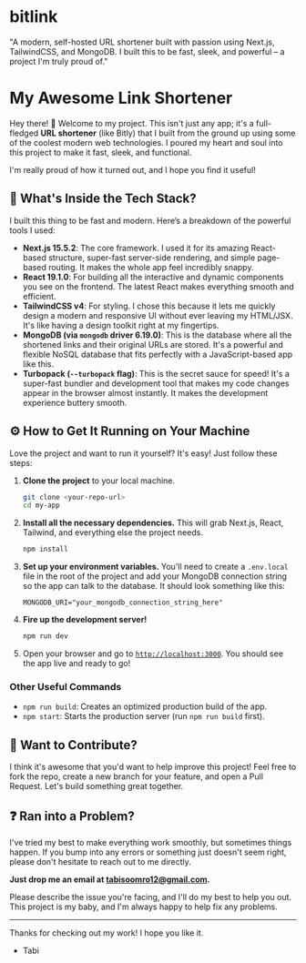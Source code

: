 # bitlink
"A modern, self-hosted URL shortener built with passion using Next.js, TailwindCSS, and MongoDB. I built this to be fast, sleek, and powerful – a project I'm truly proud of."



# My Awesome Link Shortener

Hey there! 👋 Welcome to my project. This isn't just any app; it's a full-fledged **URL shortener** (like Bitly) that I built from the ground up using some of the coolest modern web technologies. I poured my heart and soul into this project to make it fast, sleek, and functional.

I'm really proud of how it turned out, and I hope you find it useful!

## 🚀 What's Inside the Tech Stack?

I built this thing to be fast and modern. Here’s a breakdown of the powerful tools I used:

*   **Next.js 15.5.2**: The core framework. I used it for its amazing React-based structure, super-fast server-side rendering, and simple page-based routing. It makes the whole app feel incredibly snappy.
*   **React 19.1.0**: For building all the interactive and dynamic components you see on the frontend. The latest React makes everything smooth and efficient.
*   **TailwindCSS v4**: For styling. I chose this because it lets me quickly design a modern and responsive UI without ever leaving my HTML/JSX. It's like having a design toolkit right at my fingertips.
*   **MongoDB (via `mongodb` driver 6.19.0)**: This is the database where all the shortened links and their original URLs are stored. It's a powerful and flexible NoSQL database that fits perfectly with a JavaScript-based app like this.
*   **Turbopack (`--turbopack` flag)**: This is the secret sauce for speed! It's a super-fast bundler and development tool that makes my code changes appear in the browser almost instantly. It makes the development experience buttery smooth.

## ⚙️ How to Get It Running on Your Machine

Love the project and want to run it yourself? It's easy! Just follow these steps:

1.  **Clone the project** to your local machine.
    ```bash
    git clone <your-repo-url>
    cd my-app
    ```

2.  **Install all the necessary dependencies.** This will grab Next.js, React, Tailwind, and everything else the project needs.
    ```bash
    npm install
    ```

3.  **Set up your environment variables.** You'll need to create a `.env.local` file in the root of the project and add your MongoDB connection string so the app can talk to the database. It should look something like this:
    ```
    MONGODB_URI="your_mongodb_connection_string_here"
    ```

4.  **Fire up the development server!**
    ```bash
    npm run dev
    ```

5.  Open your browser and go to [`http://localhost:3000`](http://localhost:3000). You should see the app live and ready to go!

### Other Useful Commands

*   `npm run build`: Creates an optimized production build of the app.
*   `npm start`: Starts the production server (run `npm run build` first).

## 🤝 Want to Contribute?

I think it's awesome that you'd want to help improve this project! Feel free to fork the repo, create a new branch for your feature, and open a Pull Request. Let's build something great together.

## ❓ Ran into a Problem?

I've tried my best to make everything work smoothly, but sometimes things happen. If you bump into any errors or something just doesn't seem right, please don't hesitate to reach out to me directly.

**Just drop me an email at [tabisoomro12@gmail.com](mailto:tabisoomro12@gmail.com).**

Please describe the issue you're facing, and I'll do my best to help you out. This project is my baby, and I'm always happy to help fix any problems.

---

Thanks for checking out my work! I hope you like it.

- Tabi

